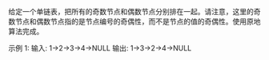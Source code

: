 给定一个单链表，把所有的奇数节点和偶数节点分别排在一起。请注意，这里的奇数节点和偶数节点指的是节点编号的奇偶性，而不是节点的值的奇偶性。使用原地算法完成。

示例 1:
输入: 1->2->3->4->NULL
输出: 1->3->2->4->NULL
